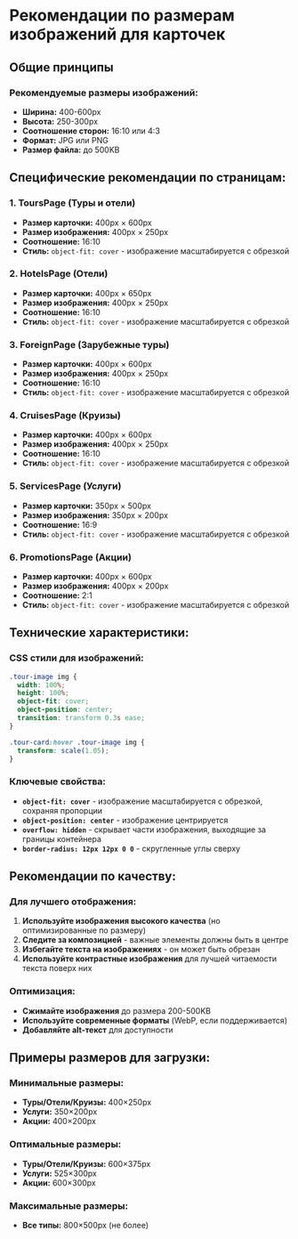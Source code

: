 # Рекомендации по размерам изображений для карточек

## Общие принципы

### Рекомендуемые размеры изображений:
- **Ширина:** 400-600px
- **Высота:** 250-300px
- **Соотношение сторон:** 16:10 или 4:3
- **Формат:** JPG или PNG
- **Размер файла:** до 500KB

## Специфические рекомендации по страницам:

### 1. ToursPage (Туры и отели)
- **Размер карточки:** 400px × 600px
- **Размер изображения:** 400px × 250px
- **Соотношение:** 16:10
- **Стиль:** `object-fit: cover` - изображение масштабируется с обрезкой

### 2. HotelsPage (Отели)
- **Размер карточки:** 400px × 650px
- **Размер изображения:** 400px × 250px
- **Соотношение:** 16:10
- **Стиль:** `object-fit: cover` - изображение масштабируется с обрезкой

### 3. ForeignPage (Зарубежные туры)
- **Размер карточки:** 400px × 600px
- **Размер изображения:** 400px × 250px
- **Соотношение:** 16:10
- **Стиль:** `object-fit: cover` - изображение масштабируется с обрезкой

### 4. CruisesPage (Круизы)
- **Размер карточки:** 400px × 600px
- **Размер изображения:** 400px × 250px
- **Соотношение:** 16:10
- **Стиль:** `object-fit: cover` - изображение масштабируется с обрезкой

### 5. ServicesPage (Услуги)
- **Размер карточки:** 350px × 500px
- **Размер изображения:** 350px × 200px
- **Соотношение:** 16:9
- **Стиль:** `object-fit: cover` - изображение масштабируется с обрезкой

### 6. PromotionsPage (Акции)
- **Размер карточки:** 400px × 600px
- **Размер изображения:** 400px × 200px
- **Соотношение:** 2:1
- **Стиль:** `object-fit: cover` - изображение масштабируется с обрезкой

## Технические характеристики:

### CSS стили для изображений:
```css
.tour-image img {
  width: 100%;
  height: 100%;
  object-fit: cover;
  object-position: center;
  transition: transform 0.3s ease;
}

.tour-card:hover .tour-image img {
  transform: scale(1.05);
}
```

### Ключевые свойства:
- **`object-fit: cover`** - изображение масштабируется с обрезкой, сохраняя пропорции
- **`object-position: center`** - изображение центрируется
- **`overflow: hidden`** - скрывает части изображения, выходящие за границы контейнера
- **`border-radius: 12px 12px 0 0`** - скругленные углы сверху

## Рекомендации по качеству:

### Для лучшего отображения:
1. **Используйте изображения высокого качества** (но оптимизированные по размеру)
2. **Следите за композицией** - важные элементы должны быть в центре
3. **Избегайте текста на изображениях** - он может быть обрезан
4. **Используйте контрастные изображения** для лучшей читаемости текста поверх них

### Оптимизация:
- **Сжимайте изображения** до размера 200-500KB
- **Используйте современные форматы** (WebP, если поддерживается)
- **Добавляйте alt-текст** для доступности

## Примеры размеров для загрузки:

### Минимальные размеры:
- **Туры/Отели/Круизы:** 400×250px
- **Услуги:** 350×200px
- **Акции:** 400×200px

### Оптимальные размеры:
- **Туры/Отели/Круизы:** 600×375px
- **Услуги:** 525×300px
- **Акции:** 600×300px

### Максимальные размеры:
- **Все типы:** 800×500px (не более)






